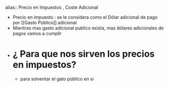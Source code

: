 alias:: Precio en Impuestos , Coste Adicional

- Precio en impuesto : se le considera como el Dólar adicional de pago por [[Gasto Público]] adicional
- Mientras mas gasto adicional publico  exista, mas dólares  adicionales de pagos vamos a cumplir
- # ¿ Para que nos sirven los precios en impuestos?
	- para solventar el gato público en si